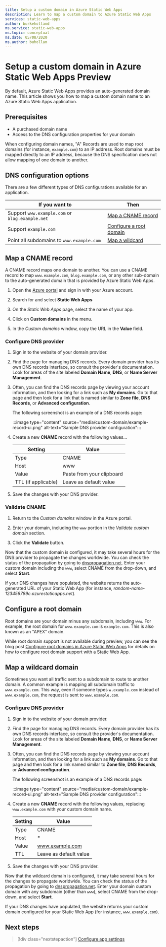 ```yaml
---
title: Setup a custom domain in Azure Static Web Apps
description: Learn to map a custom domain to Azure Static Web Apps
services: static-web-apps
author: burkeholland
ms.service: static-web-apps
ms.topic: conceptual
ms.date: 05/08/2020
ms.author: buhollan
---
```


# Setup a custom domain in Azure Static Web Apps Preview

By default, Azure Static Web Apps provides an auto-generated domain name. This article shows you how to map a custom domain name to an Azure Static Web Apps application.

## Prerequisites

- A purchased domain name
- Access to the DNS configuration properties for your domain

When configuring domain names, "A" Records are used to map root domains (for instance, `example.com`) to an IP address. Root domains must be mapped directly to an IP address, because the DNS specification does not allow mapping of one domain to another.

## DNS configuration options

There are a few different types of DNS configurations available for an application.

| If you want to                                 | Then                                                |
| -----------------------------------------------| --------------------------------------------------- |
| Support `www.example.com` or `blog.example.net`| [Map a CNAME record](#map-a-cname-record)           |
| Support `example.com`                          | [Configure a root domain](#configure-a-root-domain) |
| Point all subdomains to `www.example.com`      | [Map a wildcard](#map-a-wildcard-domain)            |

## Map a CNAME record

A CNAME record maps one domain to another. You can use a CNAME record to map `www.example.com`, `blog.example.com`, or any other sub-domain to the auto-generated domain that is provided by Azure Static Web Apps.

1. Open the [Azure portal](https://portal.azure.com) and sign in with your Azure account.

1. Search for and select **Static Web Apps**

1. On the _Static Web Apps_ page, select the name of your app.

1. Click on **Custom domains** in the menu.

1. In the _Custom domains_ window, copy the URL in the **Value** field.

### Configure DNS provider

1. Sign in to the website of your domain provider.

2. Find the page for managing DNS records. Every domain provider has its own DNS records interface, so consult the provider's documentation. Look for areas of the site labeled **Domain Name**, **DNS**, or **Name Server Management**.

3. Often, you can find the DNS records page by viewing your account information, and then looking for a link such as **My domains**. Go to that page and then look for a link that is named similar to **Zone file**, **DNS Records**, or **Advanced configuration**.

    The following screenshot is an example of a DNS records page:

    :::image type="content" source="media/custom-domain/example-record-ui.png" alt-text="Sample DNS provider configuration":::

4. Create a new **CNAME** record with the following values...

    | Setting             | Value                     |
    | ------------------- | ------------------------- |
    | Type                | CNAME                     |
    | Host                | www                       |
    | Value               | Paste from your clipboard |
    | TTL (if applicable) | Leave as default value    |

5. Save the changes with your DNS provider.

### Validate CNAME

1. Return to the _Custom domains_ window in the Azure portal.

1. Enter your domain, including the `www` portion in the _Validate custom domain_ section.

1. Click the **Validate** button.

Now that the custom domain is configured, it may take several hours for the DNS provider to propagate the changes worldwide. You can check the status of the propagation by going to [dnspropagation.net](https://dnspropagation.net). Enter your custom domain including the `www`, select CNAME from the drop-down, and select **Start**.

If your DNS changes have populated, the website returns the auto-generated URL of your Static Web App (for instance, _random-name-123456789c.azurestaticapps.net_).

## Configure a root domain

Root domains are your domain minus any subdomain, including `www`. For example, the root domain for `www.example.com` is `example.com`. This is also known as an "APEX" domain.

While root domain support is not available during preview, you can see the blog post [Configure root domains in Azure Static Web Apps](https://burkeholland.github.io/posts/static-app-root-domain) for details on how to configure root domain support with a Static Web App.

## Map a wildcard domain

Sometimes you want all traffic sent to a subdomain to route to another domain. A common example is mapping all subdomain traffic to `www.example.com`. This way, even if someone types `w.example.com` instead of `www.example.com`, the request is sent to `www.example.com`.

### Configure DNS provider

1. Sign in to the website of your domain provider.

2. Find the page for managing DNS records. Every domain provider has its own DNS records interface, so consult the provider's documentation. Look for areas of the site labeled **Domain Name**, **DNS**, or **Name Server Management**.

3. Often, you can find the DNS records page by viewing your account information, and then looking for a link such as **My domains**. Go to that page and then look for a link named similar to **Zone file**, **DNS Records**, or **Advanced configuration**.

    The following screenshot is an example of a DNS records page:

    :::image type="content" source="media/custom-domain/example-record-ui.png" alt-text="Sample DNS provider configuration":::

4. Create a new **CNAME** record with the following values, replacing `www.example.com` with your custom domain name.

    | Setting | Value                  |
    | ------- | ---------------------- |
    | Type    | CNAME                  |
    | Host    | \*                     |
    | Value   | www.example.com        |
    | TTL     | Leave as default value |

5. Save the changes with your DNS provider.

Now that the wildcard domain is configured, it may take several hours for the changes to propagate worldwide. You can check the status of the propagation by going to [dnspropagation.net](https://dnspropagation.net). Enter your domain custom domain with any subdomain (other than `www`), select CNAME from the drop-down, and select **Start**.

If your DNS changes have populated, the website returns your custom domain configured for your Static Web App (for instance, `www.example.com`).

## Next steps

> [!div class="nextstepaction"]
> [Configure app settings](application-settings.md)
